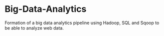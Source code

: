 # Big-Data-Analytics
Formation of a big data analytics pipeline using Hadoop, SQL and Sqoop to be able to analyze web data.
